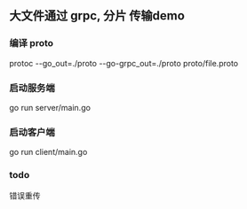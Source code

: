 ## 大文件通过 grpc, 分片 传输demo


### 编译 proto

protoc --go_out=./proto --go-grpc_out=./proto proto/file.proto


### 启动服务端

go run server/main.go


### 启动客户端

go run client/main.go



### todo

错误重传
